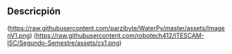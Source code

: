 ## Descricpión

(https://raw.githubusercontent.com/parzibyte/WaterPy/master/assets/ImagenV1.png)
(https://raw.githubusercontent.com/robotech412/ITESCAM-ISC/Segundo-Semestre/assets/cs1.png)
